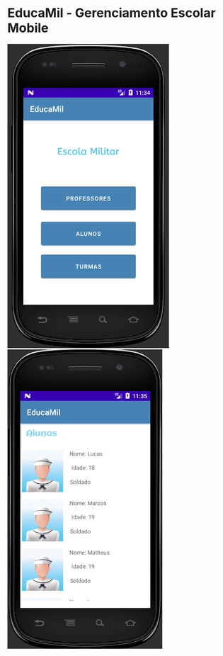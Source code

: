 # **EducaMil - Gerenciamento Escolar Mobile**


![menu](https://github.com/Lucasp20/EducaMil_Android/blob/master/menu.PNG)
![aluno](https://github.com/Lucasp20/EducaMil_Android/blob/master/aluno.PNG)
